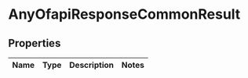 # AnyOfapiResponseCommonResult

## Properties
Name | Type | Description | Notes
------------ | ------------- | ------------- | -------------
